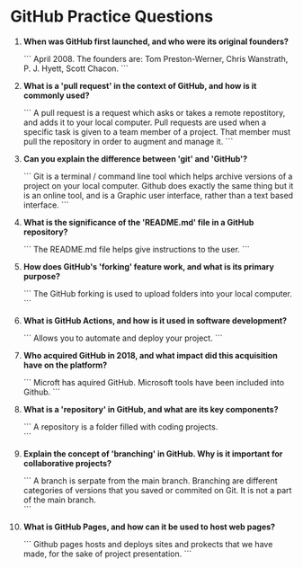 # GitHub Practice Questions

1. **When was GitHub first launched, and who were its original founders?**

   \`\`\`
   April 2008.  The founders are: Tom Preston-Werner, Chris Wanstrath, P. J. Hyett, Scott Chacon.
   \`\`\`

2. **What is a 'pull request' in the context of GitHub, and how is it commonly used?**

   \`\`\`
   A pull request is a request which asks or takes a remote repostitory, and adds it to your local computer.  Pull requests are used when a specific task is given to a team member of a project.  That member must pull the repository in order to augment and manage it.
   \`\`\`

3. **Can you explain the difference between 'git' and 'GitHub'?**

   \`\`\`
   Git is a terminal / command line tool which helps archive versions of a project on your local computer.  Github does exactly the same thing but it is an online tool, and is a Graphic user interface, rather than a text based interface.
   \`\`\`

4. **What is the significance of the 'README.md' file in a GitHub repository?**

   \`\`\`
   The README.md file helps give instructions to the user.
   \`\`\`

5. **How does GitHub's 'forking' feature work, and what is its primary purpose?**

   \`\`\`
   The GitHub forking is used to upload folders into your local computer.
   \`\`\`

6. **What is GitHub Actions, and how is it used in software development?**

   \`\`\`
   Allows you to automate and deploy your project.
   \`\`\`

7. **Who acquired GitHub in 2018, and what impact did this acquisition have on the platform?**

   \`\`\`
   Microft has aquired GitHub.  Microsoft tools have been included into Github.
   \`\`\`

8. **What is a 'repository' in GitHub, and what are its key components?**

   \`\`\`
   A repository is a folder filled with coding projects.  
   \`\`\`

9. **Explain the concept of 'branching' in GitHub. Why is it important for collaborative projects?**

   \`\`\`
   A branch is serpate from the main branch.  Branching are different categories of versions that you saved or commited on Git. It is not a part of the main branch.  
   \`\`\`

10. **What is GitHub Pages, and how can it be used to host web pages?**

    \`\`\`
    Github pages hosts and deploys sites and prokects that we have made, for the sake of project presentation.
    \`\`\`

